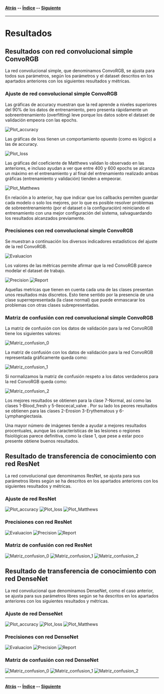 #### [Atrás](datos.md) -- [Índice](index.md) -- [Siguiente](conclusiones.md)
***

# Resultados

## Resultados con red convolucional simple ConvoRGB

La red convolucional simple, que denominamos ConvoRGB, se ajusta para todos sus parámetros, según los parámetros y el dataset descritos en los apartados anteriores con los siguientes resultados y métricas.

### Ajuste de red convolucional simple ConvoRGB

Las gráficas de accuracy muestran que la red aprende a niveles superiores del 90% de los datos de entrenamiento, pero presenta rápidamente un sobreentrenamiento (overfitting) leve porque los datos sobre el dataset de validación empeora con las epochs.

![Plot_accuracy](convoRGB/convoRGB_categorical_accuracy.png)

Las gráficas de loss tienen un comportamiento opuesto (como es lógico) a las de accuracy.

![Plot_loss](convoRGB/convoRGB_loss.png)

Las gráficas del coeficiente de Matthews validan lo observado en las anteriores, e incluso ayudan a ver que entre 400 y 600 epochs se alcanza un máximo en el entrenamiento y al final del entrenamiento realizado ambas gráficas (entrenamiento y validación) tienden a empeorar.

![Plot_Matthews](convoRGB/convoRGB_matthews.png)

En relación a lo anterior, hay que indicar que los callbacks permiten guardar cada modelo o solo los mejores, por lo que es posible resolver problemas de sobreentrenamiento (por el dataset o la configuración) reiniciando el entrenamiento con una mejor configuración del sistema, salvaguardando los resultados alcanzados previamente.

### Precisiones con red convolucional simple ConvoRGB

Se muestran a continuación los diversos indicadores estadísticos del ajuste de la red ConvoRGB.

![Evaluacion](convoRGB/convoRGB_eval.png)

Los valores de las métricas permite afirmar que la red ConvoRGB parece modelar el dataset de trabajo.

![Precision](convoRGB/convoRGB_accuracy.png)
![Report](convoRGB/convoRGB_report.png)

Aquellas metricas que tienen en cuenta cada una de las clases presentan unos resultados más discretos. Esto tiene sentido por la presencia de una clase superrepresentada (la clase normal) que puede enmascarar los problemas con otras clases subrepresentadas.

### Matriz de confusión con red convolucional simple ConvoRGB

La matriz de confusión con los datos de validación para la red ConvoRGB tiene los siguientes valores:

![Matriz_confusion_0](convoRGB/convoRGB_matriz_confusion_0.png)

La matriz de confusión con los datos de validación para la red ConvoRGB representada gráficamente queda como:

![Matriz_confusion_1](convoRGB/convoRGB_matriz_confusion_1.png)

Si normalizamos la matriz de confusión respeto a los datos verdaderos para la red ConvoRGB queda como:

![Matriz_confusion_2](convoRGB/convoRGB_matriz_confusion_2.png)

Los mejores resultados se obtienen para la clase 7-Normal, así como las clases 1-Blood_fresh y 5-Ileocecal_valve . Por su lado los peores resultados se obtienen para las clases 2-Erosion 3-Erythematous y 6-Lymphangiectasia.

Una mayor número de imágenes tiende a ayudar a mejores resultados procentuales, aunque las características de las lesiones o regiones fisiológicas parece definitiva, como la clase 1, que pese a estar poco presente obtiene buenos resultados.

## Resultado de transferencia de conocimiento con red ResNet

La red convolucional que denominamos ResNet, se ajusta para sus parámetros libres según se ha descritos en los apartados anteriores con los siguientes resultados y métricas.

### Ajuste de red ResNet
![Plot_accuracy](resNet/resNet_categorical_accuracy.png)
![Plot_loss](resNet/resNet_loss.png)
![Plot_Matthews](resNet/resNet_matthews.png)
### Precisiones con red ResNet
![Evaluacion](resNet/resNet_eval.png)
![Precision](resNet/resNet_accuracy.png)
![Report](resNet/resNet_report.png)
### Matriz de confusión con red ResNet
![Matriz_confusion_0](resNet/resNet_matriz_confusion_0.png)
![Matriz_confusion_1](resNet/resNet_matriz_confusion_1.png)
![Matriz_confusion_2](resNet/resNet_matriz_confusion_2.png)

## Resultado de transferencia de conocimiento con red DenseNet

La red convolucional que denominamos DenseNet, como el caso anterior, se ajusta para sus parámetros libres según se ha descritos en los apartados anteriores con los siguientes resultados y métricas.

### Ajuste de red DenseNet
![Plot_accuracy](denseNet/denseNet_categorical_accuracy.png)
![Plot_loss](denseNet/denseNet_loss.png)
![Plot_Matthews](denseNet/denseNet_matthews.png)
### Precisiones con red DenseNet
![Evaluacion](denseNet/denseNet_eval.png)
![Precision](denseNet/denseNet_accuracy.png)
![Report](denseNet/denseNet_report.png)
### Matriz de confusión con red DenseNet
![Matriz_confusion_0](denseNet/denseNet_matriz_confusion_0.png)
![Matriz_confusion_1](denseNet/denseNet_matriz_confusion_1.png)
![Matriz_confusion_2](denseNet/denseNet_matriz_confusion_2.png)
***
#### [Atrás](datos.md) -- [Índice](index.md) -- [Siguiente](conclusiones.md)
